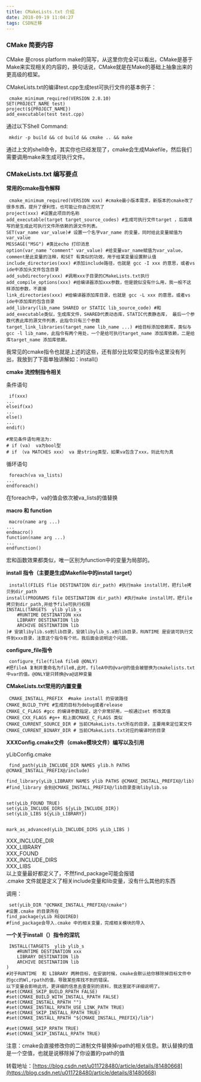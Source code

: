 ```yaml
---
title: CMakeLists.txt 介绍
date: 2018-09-19 11:04:27
tags: CSDN迁移
---
```

   ### **CMake 简要内容**

 CMake 是cross platform make的简写，从这里你完全可以看出，CMake是基于Make来实现相关的内容的，换句话说，CMake就是在Make的基础上抽象出来的更高级的框架。

 CMakeLists.txt的编译test.cpp生成test可执行文件的基本例子：

 
```
 cmake_minimum_required(VERSION 2.8.10)
SET(PROJECT_NAME test)
project(${PROJECT_NAME})
add_executable(test test.cpp)  
```
 通过以下Shell Command:

 
```
 mkdir -p build && cd build && cmake .. && make 
```
 通过上文的shell命令，其实你也已经发现了，cmake会生成Makefile，然后我们需要调用make来生成可执行文件。

 
### **[]()CMakeLists.txt 编写要点**

 **常用的cmake指令解释**

 
```
 cmake_minimum_required(VERSION xxx) #cmake最小版本需求，新版本的cmake改了很多东西，提升了便利性，也可能让你自己挖坑了
project(xxx) #设置此项目的名称
add_executable(target target_source_codes) #生成可执行文件target ，后面填写的是生成此可执行文件所依赖的源文件列表。
SET(var_name var_value)# 设置一个名字var_name 的变量，同时给此变量赋值为var_value
MESSAGE("MSG") #类比echo 打印消息
option(var_name "comment" var_value) #给变量var_name赋值为var_value，comment是此变量的注释，和SET 有类似的功效，用于给某变量设置默认值
include_directories(xxx) #添加include路径，也就是 gcc -I xxx 的意思，或者vs ide中添加头文件包含目录
add_subdirectory(xxx) #调用xxx子目录的CMakeLists.txt执行
add_compile_options(xxx) #给编译器添加xxx参数，但是貌似没有什么用，我一般不这样添加参数，不直接
link_directories(xxx) #给编译器添加库目录，也就是 gcc -L xxx 的意思，或者vs ide中添加库的包含目录
add_library(lib_name SHARED or STATIC lib_source_code) #和add_executable类似，生成库文件，SHARED代表动态库，STATIC代表静态库， 最后一个参数代表此库的源文件列表，此指令只有三个参数
target_link_libraries(target_name lib_name ...) #给目标添加依赖库，类似与gcc -l lib_name，此指令有两个用处，一个是给可执行target_name 添加库依赖，二是给库target_name 添加库依赖。
```
 我常见的cmake指令也就是上述的这些，还有部分比较常见的指令这里没有列出，我放到了下面单独讲解如：install()

 **cmake 流控制指令相关**

 条件语句

 
```
 if(xxx)
...
elseif(xx)
...
else()
...
endif()

#常见条件语句用法为:
# if (va)  va为bool型
# if （va MATCHES xxx） va 是string类型，如果va包含了xxx，则此句为真
```
 循环语句

 
```
 foreach(va va_lists)
...
endforeach()
```
 在foreach中，va的值会依次被va_lists的值替换

 **macro 和 function**

 
```
 macro(name arg ...)
...
endmacro()
function(name arg ...)
...
endfunction()
```
 宏和函数效果都类似，唯一区别为function中的变量为局部的。

 **install 指令（主要是生成Makefile中的install target）**

 
```
 install(FILES flie DESTINATION dir_path) #执行make install时，把file拷贝到dir_path
install(PROGRAMS file DESTINATION dir_path) #执行make install时，把file拷贝到dir_path,并给予file可执行权限
INSTALL(TARGETS  ylib ylib_s
    #RUNTIME DESTINATION xxx
    LIBRARY DESTINATION lib
    ARCHIVE DESTINATION lib
)# 安装libylib.so到lib目录，安装libylib_s.a到lib目录，RUNTIME 是安装可执行文件到xxx目录，注意这个指令有个坑，我后面会说明这个问题。
```
 **configure_file指令**

 
```
 configure_file(fileA fileB @ONLY)
#把fileA 复制并重命名为fileB,此时，fileA中的@var@的值会被替换为cmakelists.txt 中var的值。@ONLY是只转换@va@这种变量
```
 **CMakeLists.txt常用的内置变量**

 
```
 CMAKE_INSTALL_PREFIX  #make install 的安装路径
CMAKE_BUILD_TYPE #生成的目标为debug或者release
CMAKE_C_FLAGS #gcc 的编译参数指定，这个非常好用，一般通过set 修改其值
CMAKE_CXX_FLAGS #g++ 和上面CMAKE_C_FLAGS 类似
CMAKE_CURRENT_SOURCE_DIR # 当前CMakeLists.txt所在的目录，主要用来定位某文件
CMAKE_CURRENT_BINARY_DIR # 当前CMakeLists.txt对应的编译时的目录
```
 **XXXConfig.cmake文件（cmake模块文件）编写以及引用**

 yLibConfig.cmake

 
```
 find_path(yLib_INCLUDE_DIR NAMES ylib.h PATHS @CMAKE_INSTALL_PREFIX@/include) 

find_library(yLib_LIBRARY NAMES ylib PATHS @CMAKE_INSTALL_PREFIX@/lib) 
#find_library 会到@CMAKE_INSTALL_PREFIX@/lib目录查询libylib.so


set(yLib_FOUND TRUE) 
set(yLib_INCLUDE_DIRS ${yLib_INCLUDE_DIR}) 
set(yLib_LIBS ${yLib_LIBRARY}) 


mark_as_advanced(yLib_INCLUDE_DIRS yLib_LIBS )
```
 XXX_INCLUDE_DIR   
 XXX_LIBRARY   
 XXX_FOUND   
 XXX_INCLUDE_DIRS   
 XXX_LIBS   
 以上变量最好都定义了，不然find_package可能会报错   
 .cmake 文件就是定义了相关include变量和lib变量，没有什么其他的东西

 调用：

 
```
 set(yLib_DIR "@CMAKE_INSTALL_PREFIX@/cmake")
#设置.cmake 的目录所在
find_package(yLib REQUIRED)
#find_package会导入.cmake 中的相关变量，完成相关模块的导入
```
 **一个关于install（）指令的深坑**

 
```
 INSTALL(TARGETS  ylib ylib_s
    #RUNTIME DESTINATION xxx
    LIBRARY DESTINATION lib
    ARCHIVE DESTINATION lib
)
#对于RUNTIME  和 LIBRARY 两种目标，在安装时候，cmake会默认给你移除掉目标文件中的gcc的Wl,rpath的值，导致某些库找不到的错误。
以下变量会影响此坑，更详细的信息去查查别的资料，我这里就不详细说明了。
#set(CMAKE_SKIP_BUILD_RPATH FALSE)                
#set(CMAKE_BUILD_WITH_INSTALL_RPATH FALSE)        
#set(CMAKE_INSTALL_RPATH "")                      
#set(CMAKE_INSTALL_RPATH_USE_LINK_PATH TRUE)    
#set(CMAKE_SKIP_INSTALL_RPATH TRUE)
#set(CMAKE_INSTALL_RPATH "${CMAKE_INSTALL_PREFIX}/lib")

#set(CMAKE_SKIP_RPATH TRUE)
#set(CMAKE_SKIP_INSTALL_RPATH TRUE)
```
 注意：cmake会直接修改你的二进制文件替换掉rpath的相关信息。默认替换的值是一个空值，也就是说移除掉了你设置的rpath的值

 

 转载地址：[https://blog.csdn.net/u011728480/article/details/81480668](https://blog.csdn.net/u011728480/article/details/81480668)

   
 
